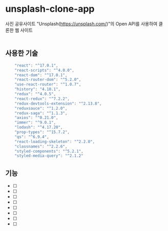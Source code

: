 # unsplash-clone-app
사진 공유사이트 "Unsplash(https://unsplash.com/)"의 Open API를 사용하여 클론한 웹 사이트
<br /><br />

## 사용한 기술

``` javascript
    "react": "^17.0.1",
    "react-scripts": "^4.0.0",
    "react-dom": "^17.0.1",
    "react-router-dom": "^5.2.0",
    "use-react-router": "^1.0.7",
    "history": "4.10.1",
    "redux": "^4.0.5",
    "react-redux": "^7.2.2",
    "redux-devtools-extension": "^2.13.8",
    "reduxsauce": "^1.2.0",
    "redux-saga": "^1.1.3",
    "axios": "^0.21.0",
    "immer": "^9.0.1",
    "lodash": "^4.17.20",
    "prop-types": "^15.7.2",
    "qs": "^6.9.4",
    "react-loading-skeleton": "^2.2.0",
    "classnames": "^2.2.6",
    "styled-components": "^5.2.1",
    "styled-media-query": "^2.1.2"
```

## 기능

- [ ] <br />
- [ ] <br />
- [ ] <br />
- [ ] <br />
- [ ] <br />
- [ ] <br />
- [ ] <br />
- [ ] <br />
